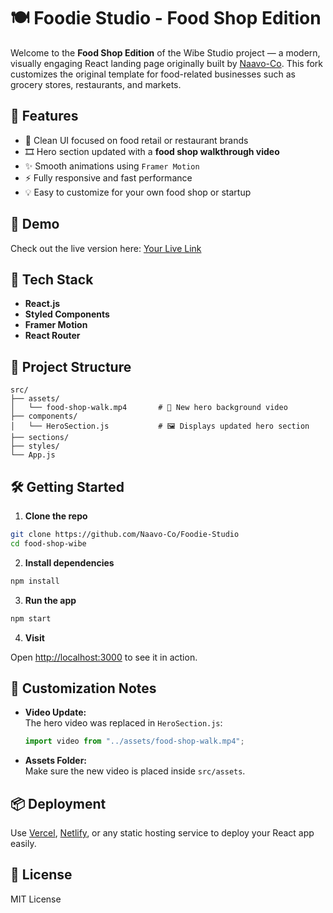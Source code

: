 
# 🍽️ Foodie Studio - Food Shop Edition

Welcome to the **Food Shop Edition** of the Wibe Studio project — a modern, visually engaging React landing page originally built by [Naavo-Co](https://github.com/Naavo-Co). This fork customizes the original template for food-related businesses such as grocery stores, restaurants, and markets.

## 🚀 Features

- 🛒 Clean UI focused on food retail or restaurant brands
- 🎞️ Hero section updated with a **food shop walkthrough video**
- ✨ Smooth animations using `Framer Motion`
- ⚡ Fully responsive and fast performance
- 💡 Easy to customize for your own food shop or startup

## 📸 Demo

Check out the live version here: [Your Live Link](https://your-live-demo-url.com)

## 🧰 Tech Stack

- **React.js**
- **Styled Components**
- **Framer Motion**
- **React Router**

## 📂 Project Structure

```
src/
├── assets/
│   └── food-shop-walk.mp4       # 🍴 New hero background video
├── components/
│   └── HeroSection.js           # 🖼️ Displays updated hero section
├── sections/
├── styles/
└── App.js
```

## 🛠️ Getting Started

1. **Clone the repo**

```bash
git clone https://github.com/Naavo-Co/Foodie-Studio
cd food-shop-wibe
```

2. **Install dependencies**

```bash
npm install
```

3. **Run the app**

```bash
npm start
```

4. **Visit**

Open [http://localhost:3000](http://localhost:3000) to see it in action.

## 📝 Customization Notes

- **Video Update:**  
  The hero video was replaced in `HeroSection.js`:

  ```js
  import video from "../assets/food-shop-walk.mp4";
  ```

- **Assets Folder:**  
  Make sure the new video is placed inside `src/assets`.

## 📦 Deployment

Use [Vercel](https://vercel.com/), [Netlify](https://netlify.com), or any static hosting service to deploy your React app easily.


## 📄 License

MIT License
